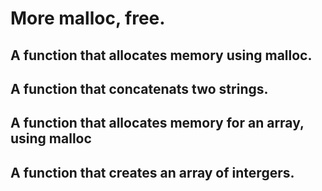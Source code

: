 # More malloc, free.

## A function that allocates memory using malloc.

## A function that concatenats two strings.

## A function that allocates memory for an array, using malloc

## A function that creates an array of intergers.

